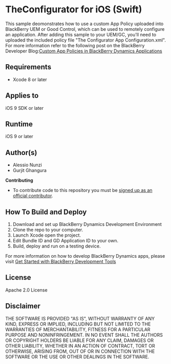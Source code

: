 # TheConfigurator for iOS (Swift)
This sample deomonstrates how to use a custom App Policy uploaded into BlackBerry UEM or Good Control, which can be used to remotely configure an application. After adding this sample to your UEM/GC, you'll need to uploaded the included policy file "The Configurator App Configuration.xml". 
For more information refer to the following post on the BlackBerry Developer Blog:[Custom App Policies in BlackBerry Dynamics Applications](http://devblog.blackberry.com/2016/08/custom-app-policies-in-good-dynamics-applications/)


## Requirements

* Xcode 8 or later


## Applies to

iOS 9 SDK or later


## Runtime

iOS 9 or later


## Author(s)

* Alessio Nunzi
* Gurjit Ghangura


**Contributing**

* To contribute code to this repository you must be [signed up as an official contributor](http://blackberry.github.com/howToContribute.html).


## How To Build and Deploy

1. Download and set up BlackBerry Dynamics Development Environment
2. Clone the repo to your computer.
3. Launch Xcode open the project.
4. Edit Bundle ID and GD Application ID to your own.
5. Build, deploy and run on a testing device. 

For more information on how to develop BlackBerry Dynamics apps, please visit [Get Started with BlackBerry Development Tools](https://community.blackberry.com/community/gdn/get-started) 


## License

Apache 2.0 License


## Disclaimer

THE SOFTWARE IS PROVIDED "AS IS", WITHOUT WARRANTY OF ANY KIND, EXPRESS OR IMPLIED, INCLUDING BUT NOT LIMITED TO THE WARRANTIES OF MERCHANTABILITY, FITNESS FOR A PARTICULAR PURPOSE AND NONINFRINGEMENT. IN NO EVENT SHALL THE AUTHORS OR COPYRIGHT HOLDERS BE LIABLE FOR ANY CLAIM, DAMAGES OR OTHER LIABILITY, WHETHER IN AN ACTION OF CONTRACT, TORT OR OTHERWISE, ARISING FROM, OUT OF OR IN CONNECTION WITH THE SOFTWARE OR THE USE OR OTHER DEALINGS IN THE SOFTWARE.
